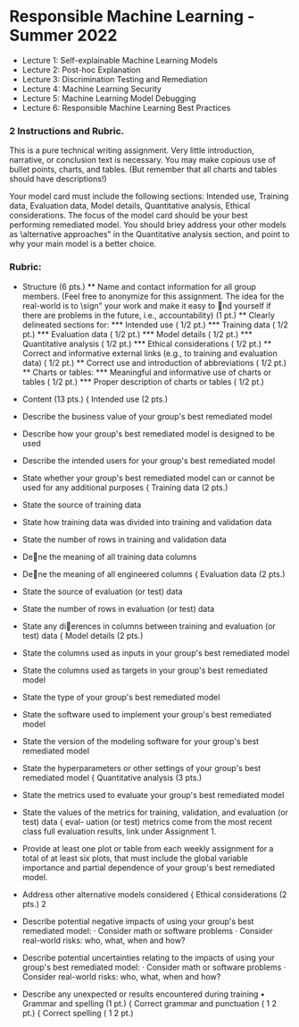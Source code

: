 # Responsible Machine Learning - Summer 2022

* Lecture 1: Self-explainable Machine Learning Models
* Lecture 2: Post-hoc Explanation
* Lecture 3: Discrimination Testing and Remediation
* Lecture 4: Machine Learning Security
* Lecture 5: Machine Learning Model Debugging
* Lecture 6: Responsible Machine Learning Best Practices



### 2 Instructions and Rubric.
This is a pure technical writing assignment. Very little introduction, narrative, or conclusion text is necessary. You may make copious use of bullet points, charts, and tables. (But remember that all charts and tables should have descriptions!)

Your model card must include the following sections: Intended use, Training data, Evaluation data, Model details, Quantitative analysis, Ethical considerations. The focus of the model card should be your best performing remediated model. You should briey address your other models as \alternative approaches" in the Quantitative analysis section, and point to why your main model is a better choice.

### Rubric:
* Structure (6 pts.)
** Name and contact information for all group members. (Feel free to anonymize for this assignment. The idea for the real-world is to \sign" your work and make it easy to nd yourself if there are problems in the future, i.e., accountability) (1 pt.)
** Clearly delineated sections for:
*** Intended use ( 1/2 pt.)
*** Training data ( 1/2 pt.)
*** Evaluation data ( 1/2 pt.)
*** Model details ( 1/2 pt.)
*** Quantitative analysis ( 1/2 pt.)
*** Ethical considerations ( 1/2 pt.)
** Correct and informative external links (e.g., to training and evaluation data) ( 1/2 pt.)
** Correct use and introduction of abbreviations ( 1/2 pt.)
** Charts or tables:
*** Meaningful and informative use of charts or tables ( 1/2 pt.)
*** Proper description of charts or tables ( 1/2 pt.)





* Content (13 pts.)
{ Intended use (2 pts.)
* Describe the business value of your group's best remediated model
* Describe how your group's best remediated model is designed to be used
* Describe the intended users for your group's best remediated model
* State whether your group's best remediated model can or cannot be used for any additional
purposes
{ Training data (2 pts.)
* State the source of training data
* State how training data was divided into training and validation data
* State the number of rows in training and validation data
* Dene the meaning of all training data columns
* Dene the meaning of all engineered columns
{ Evaluation data (2 pts.)
* State the source of evaluation (or test) data
* State the number of rows in evaluation (or test) data
* State any dierences in columns between training and evaluation (or test) data
{ Model details (2 pts.)
* State the columns used as inputs in your group's best remediated model
* State the columns used as targets in your group's best remediated model
* State the type of your group's best remediated model
* State the software used to implement your group's best remediated model
* State the version of the modeling software for your group's best remediated model
* State the hyperparameters or other settings of your group's best remediated model
{ Quantitative analysis (3 pts.)
* State the metrics used to evaluate your group's best remediated model
* State the values of the metrics for training, validation, and evaluation (or test) data { eval-
uation (or test) metrics come from the most recent class full evaluation results, link under
Assignment 1.
* Provide at least one plot or table from each weekly assignment for a total of at least six plots,
that must include the global variable importance and partial dependence of your group's best
remediated model.
* Address other alternative models considered
{ Ethical considerations (2 pts.)
2
* Describe potential negative impacts of using your group's best remediated model:
· Consider math or software problems
· Consider real-world risks: who, what, when and how?
* Describe potential uncertainties relating to the impacts of using your group's best remediated
model:
· Consider math or software problems
· Consider real-world risks: who, what, when and how?
* Describe any unexpected or results encountered during training
• Grammar and spelling (1 pt.)
{ Correct grammar and punctuation ( 1
2 pt.)
{ Correct spelling ( 1
2 pt.)
